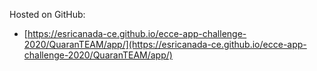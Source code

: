 Hosted on GitHub:

- [https://esricanada-ce.github.io/ecce-app-challenge-2020/QuaranTEAM/app/](https://esricanada-ce.github.io/ecce-app-challenge-2020/QuaranTEAM/app/)